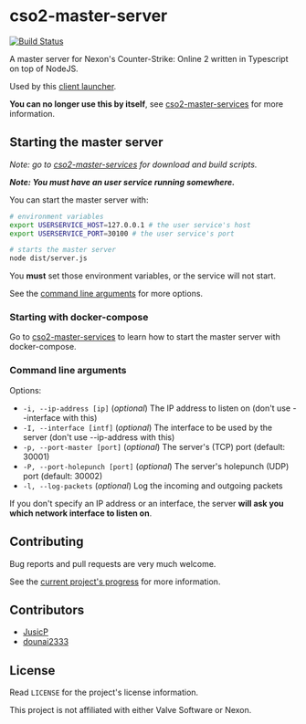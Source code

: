 # cso2-master-server

[![Build Status](https://travis-ci.org/L-Leite/cso2-master-server.svg?branch=master)](https://travis-ci.org/L-Leite/cso2-master-server)

A master server for Nexon's Counter-Strike: Online 2 written in Typescript on top of NodeJS.

Used by this [client launcher](https://github.com/L-Leite/cso2-launcher/).

**You can no longer use this by itself**, see [cso2-master-services](https://github.com/L-Leite/cso2-master-services#running-the-services) for more information.

## Starting the master server

*Note: go to [cso2-master-services](https://github.com/L-Leite/cso2-master-services#running-the-services) for download and build scripts.*

***Note: You must have an user service running somewhere.***

You can start the master server with:

```sh
# environment variables
export USERSERVICE_HOST=127.0.0.1 # the user service's host
export USERSERVICE_PORT=30100 # the user service's port

# starts the master server
node dist/server.js
```

You **must** set those environment variables, or the service will not start.

See the [command line arguments](#command-line-arguments) for more options.

### Starting with docker-compose

Go to [cso2-master-services](https://github.com/L-Leite/cso2-master-services) to learn how to start the master server with docker-compose.

### Command line arguments

Options:

- ```-i, --ip-address [ip]``` (*optional*) The IP address to listen on (don't use --interface with this)
- ```-I, --interface [intf]``` (*optional*) The interface to be used by the server (don't use --ip-address with this)
- ```-p, --port-master [port]``` (*optional*) The server's (TCP) port (default: 30001)
- ```-P, --port-holepunch [port]``` (*optional*) The server's holepunch (UDP) port (default: 30002)
- ```-l, --log-packets``` (*optional*) Log the incoming and outgoing packets

If you don't specify an IP address or an interface, the server **will ask you which network interface to listen on**.

## Contributing

Bug reports and pull requests are very much welcome.

See the [current project's progress](https://github.com/L-Leite/cso2-master-services/projects/1) for more information.

## Contributors

- [JusicP](https://github.com/JusicP)
- [dounai2333](https://github.com/dounai2333)

## License

Read ```LICENSE``` for the project's license information.

This project is not affiliated with either Valve Software or Nexon.
